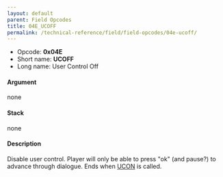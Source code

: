 ```yaml
---
layout: default
parent: Field Opcodes
title: 04E_UCOFF
permalink: /technical-reference/field/field-opcodes/04e-ucoff/
---
```


-   Opcode: **0x04E**
-   Short name: **UCOFF**
-   Long name: User Control Off

#### Argument

none

#### Stack

none

#### Description

Disable user control. Player will only be able to press "ok" (and pause?) to advance through dialogue. Ends when [UCON](04D_UCON) is called.
